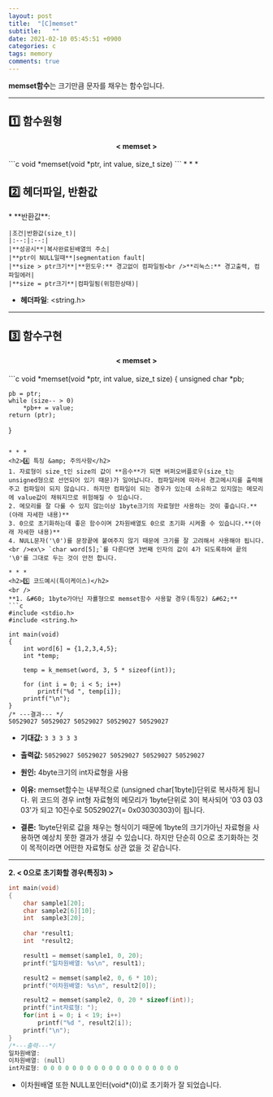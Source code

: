 ```yaml
---
layout: post
title:  "[C]memset"
subtitle:   ""
date: 2021-02-10 05:45:51 +0900
categories: c
tags: memory
comments: true
---
```


**memset함수**는 크기만큼 문자를 채우는 함수입니다.

* * *
<h2>1️⃣ 함수원형</h2>
<h4 align="middle">&#60; memset &#62;</h4>
```c
void *memset(void *ptr, int value, size_t size)
```
* * *
<h2>2️⃣ 헤더파일, 반환값</h2>
* **반환값**:

    |조건|반환값(size_t)|
    |:--:|:--:|
    |**성공시**|복사완료된배열의 주소|
    |**ptr이 NULL일때**|segmentation fault|
    |**size > ptr크기**|**윈도우:** 경고없이 컴파일됨<br />**리눅스:** 경고출력, 컴파일에러|
    |**size = ptr크기**|컴파일됨(위험한상태)|

* **헤더파일**: &lt;string.h&gt;

* * *
<h2>3️⃣ 함수구현</h2>
<h4 align="middle">&#60; memset &#62;</h4>
```c
void *memset(void *ptr, int value, size_t size)
{
	unsigned char	*pb;

	pb = ptr;
	while (size-- > 0)
		*pb++ = value;
	return (ptr);
}
```

* * *
<h2>4️⃣ 특징 &amp; 주의사항</h2>
1. 자료형이 size_t인 size의 값이 **음수**가 되면 버퍼오버플로우(size_t는 unsigned형으로 선언되어 있기 때문)가 일어납니다. 컴파일러에 따라서 경고메시지를 출력해주고 컴파일이 되지 않습니다. 하지만 컴파일이 되는 경우가 있는데 소유하고 있지않는 메모리에 value값이 채워지므로 위험해질 수 있습니다.
2. 메모리를 잘 다룰 수 있지 않는이상 1byte크기의 자료형만 사용하는 것이 좋습니다.**(아래 자세한 내용)**
3. 0으로 초기화하는데 좋은 함수이며 2차원배열도 0으로 초기화 시켜줄 수 있습니다.**(아래 자세한 내용)**
4. NULL문자('\0')를 문장끝에 붙여주지 않기 때문에 크기를 잘 고려해서 사용해야 됩니다.<br />ex\> `char word[5];`를 다룬다면 3번째 인자의 값이 4가 되도록하여 끝의 '\0'를 그대로 두는 것이 안전 합니다.

* * *
<h2>5️⃣ 코드예시(특이케이스)</h2>
<br />
**1. &#60; 1byte가아닌 자룔형으로 memset함수 사용할 경우(특징2) &#62;**
```c
#include <stdio.h>
#include <string.h>

int main(void)
{
	int word[6] = {1,2,3,4,5};
	int *temp;

	temp = k_memset(word, 3, 5 * sizeof(int));

	for (int i = 0; i < 5; i++)
		printf("%d ", temp[i]);
	printf("\n");
}
/* ---결과--- */
50529027 50529027 50529027 50529027 50529027
```
* **기대값:** `3 3 3 3 3`
* **출력값:** `50529027 50529027 50529027 50529027 50529027`
* **원인:** 4byte크기의 int자료형을 사용
* **이유:** memset함수는 내부적으로 (unsigned char[1byte])단위로 복사하게 됩니다. 위 코드의 경우 int형 자료형의 메모리가 1byte단위로 3이 복사되어 '03 03 03 03'가 되고 10진수로 50529027(= 0x03030303)이 됩니다.

* **결론:** 1byte단위로 값을 채우는 형식이기 때문에 1byte의 크기가아닌 자료형을 사용하면 예상치 못한 결과가 생길 수 있습니다. 하지만 단순히 0으로 초기화하는 것이 목적이라면 어떤한 자료형도 상관 없을 것 같습니다.

* * *
**2. &#60; 0으로 초기화할 경우(특징3) &#62;**

```c
int main(void)
{
    char sample1[20];
	char sample2[6][10];
    int  sample3[20];
    
	char *result1;
    int  *result2;

    result1 = memset(sample1, 0, 20);
    printf("일차원배열: %s\n", result1);

	result2 = memset(sample2, 0, 6 * 10);
	printf("이차원배열: %s\n", result2[0]);

    result2 = memset(sample2, 0, 20 * sizeof(int));
    printf("int자료형: ");
    for(int i = 0; i < 19; i++)
        printf("%d ", result2[i]);
    printf("\n");    
}
/*---출력---*/
일차원배열: 
이차원배열: (null)
int자료형: 0 0 0 0 0 0 0 0 0 0 0 0 0 0 0 0 0 0 0
```
* 이차원배열 또한 NULL포인터(void*(0))로 초기화가 잘 되었습니다.